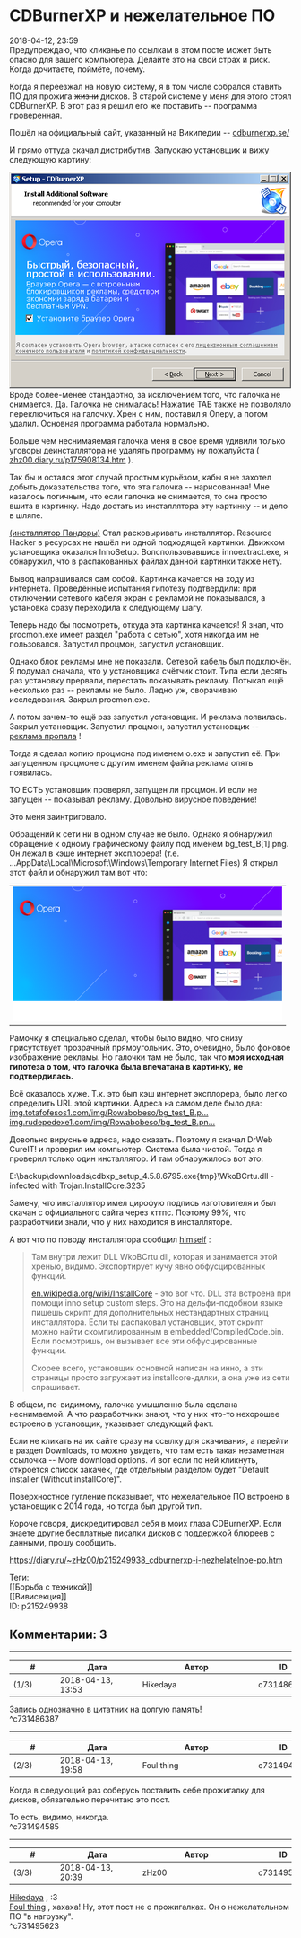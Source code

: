 CDBurnerXP и нежелательное ПО
=============================

  
2018-04-12, 23:59  
 Предупреждаю, что кликанье по ссылкам в этом посте может быть опасно для вашего компьютера. Делайте это на свой страх и риск. Когда дочитаете, поймёте, почему.   
   
 Когда я переезжал на новую систему, я в том числе собрался ставить ПО для прожига  ~~жизни~~  дисков. В старой системе у меня для этого стоял CDBurnerXP. В этот раз я решил его же поставить -- программа проверенная.   
   
 Пошёл на официальный сайт, указанный на Википедии --  [cdburnerxp.se/](https://cdburnerxp.se/)    
   
 И прямо оттуда скачал дистрибутив. Запускаю установщик и вижу следующую картину:   
   
  ![](pics/NAnngOr.png)    
 Вроде более-менее стандартно, за исключением того, что галочка не снимается. Да. Галочка не снималась! Нажатие ТАБ также не позволяло переключиться на галочку. Хрен с ним, поставил я Оперу, а потом удалил. Основная программа работала нормально.   
   
 Больше чем неснимаяемая галочка меня в свое время удивили только уговоры деинсталлятора не удалять программу ну пожалуйста (  [zhz00.diary.ru/p175908134.htm](Vuze)  ).   
   
 Так бы и остался этот случай простым курьёзом, кабы я не захотел добыть доказательства того, что эта галочка -- нарисованная! Мне казалось логичным, что если галочка не снимается, то она просто вшита в картинку. Надо достать из инсталлятора эту картинку -- и дело в шляпе.   
   
  [(инсталлятор Пандоры)](https://zHz00.diary.ru/p215249938.htm?index=1#linkmore215249938m1)    Стал расковыривать инсталлятор. Resource Hacker в ресурсах не нашёл ни одной подходящей картинки. Движком установщика оказался InnoSetup. Вопспользовавшись innoextract.exe, я обнаружил, что в распакованных файлах данной картинки также нету.   
   
 Вывод напрашивался сам собой. Картинка качается на ходу из интернета. Проведённые испытания гипотезу подтвердили: при отключении сетевого кабеля экран с рекламой не показывался, а установка сразу переходила к следующему шагу.   
   
 Теперь надо бы посмотреть, откуда эта картинка качается! Я знал, что procmon.exe имеет раздел "работа с сетью", хотя никогда им не пользовался. Запустил процмон, запустил установщик.   
   
 Однако блок рекламы мне не показали. Сетевой кабель был подключён. Я подумал сначала, что у установщика счётчик стоит. Типа если десять раз установку прервали, перестать показывать рекламу. Потыкал ещё несколько раз -- рекламы не было. Ладно уж, сворачиваю исследования. Закрыл procmon.exe.   
   
 А потом зачем-то ещё раз запустил установщик. И реклама появилась. Закрыл установщик. Запустил процмон, запустил установщик --  [реклама пропала](https://www.youtube.com/watch?v=zT2jtdHdm_8)  !   
   
 Тогда я сделал копию процмона под именем o.exe и запустил её. При запущенном процмоне с другим именем файла реклама опять появилась.   
   
 ТО ЕСТЬ установщик проверял, запущен ли процмон. И если не запущен -- показывал рекламу. Довольно вирусное поведение!   
   
 Это меня заинтриговало.   
   
 Обращений к сети ни в одном случае не было. Однако я обнаружил обращение к одному графическому файлу под именем bg\_test\_B[1].png. Он лежал в кэше интернет эксплорера! (т.е. ...AppData\Local\Microsoft\Windows\Temporary Internet Files) Я открыл этот файл и обнаружил там вот что:   
   
  

|  |
| --- |
| ![](pics/S773041.png) |

    
 Рамочку я специально сделал, чтобы было видно, что снизу присутствует прозрачный прямоугольник. Это, очевидно, было фоновое изображение рекламы. Но галочки там не было, так что  **моя исходная гипотеза о том, что галочка была впечатана в картинку, не подтвердилась.**    
   
 Всё оказалось хуже. Т.к. это был кэш интернет эксплорера, было легко определить URL этой картинки. Адреса на самом деле было два:   
  [img.totafofesos1.com/img/Rowabobeso/bg\_test\_B.p...](http://img.totafofesos1.com/img/Rowabobeso/bg_test_B.png)    
  [img.rudepedexe1.com/img/Rowabobeso/bg\_test\_B.pn...](http://img.rudepedexe1.com/img/Rowabobeso/bg_test_B.png)    
   
 Довольно вирусные адреса, надо сказать. Поэтому я скачал DrWeb CureIT! и проверил им компьютер. Система была чистой. Тогда я проверил только один инсталлятор. И там обнаружилось вот это:   
   
 E:\backup\downloads\cdbxp\_setup\_4.5.8.6795.exe\{tmp}\WkoBCrtu.dll - infected with Trojan.InstallCore.3235   
   
 Замечу, что инсталлятор имел цирофую подпись изготовителя и был скачан с официального сайта через хттпс. Поэтому 99%, что разработчики знали, что у них находится в инсталляторе.   
   
 А вот что по поводу инсталлятора сообщил  [himself](http://himself.diary.ru "void")  :   
   
 
>  Там внутри лежит DLL WkoBCrtu.dll, которая и занимается этой хренью, видимо. Экспортирует кучу явно обфусцированных функций.   
>    
>   [en.wikipedia.org/wiki/InstallCore](https://en.wikipedia.org/wiki/InstallCore)  - это вот что. DLL эта встроена при помощи inno setup custom steps. Это на дельфи-подобном языке пишешь скрипт для дополнительных нестандартных страниц инсталлятора. Если ты распаковал установщик, этот скрипт можно найти скомпилированным в embedded/CompiledCode.bin. Если посмотришь, он вызывает все эти обфусцированные функции.   
>    
>  Скорее всего, установщик основной написан на инно, а эти страницы просто загружает из installcore-дллки, а она уже из сети спрашивает. 

   
 В общем, по-видимому, галочка умышленно была сделана неснимаемой. А что разработчики знают, что у них что-то нехорошее встроено в установщик, указывает следующий факт.   
   
 Если не кликать на их сайте сразу на ссылку для скачивания, а перейти в раздел Downloads, то можно увидеть, что там есть такая незаметная ссылочка -- More download options. И вот если по ней кликнуть, откроется список закачек, где отдельным разделом будет "Default installer (Without installCore)".   
   
 Поверхностное гугление показывает, что нежелательное ПО встроено в установщик с 2014 года, но тогда был другой тип.   
   
 Короче говоря, дискредитировал себя в моих глаза CDBurnerXP. Если знаете другие бесплатные писалки дисков с поддержкой блюреев с данными, прошу сообщить.     
  
<https://diary.ru/~zHz00/p215249938_cdburnerxp-i-nezhelatelnoe-po.htm>  
  
Теги:  
[[Борьба с техникой]]  
[[Вивисекция]]  
ID: p215249938  


Комментарии: 3
--------------

  


---



|         #         |              Дата              |                     Автор                     |           ID           |
| --- | --- | --- | --- |
| (1/3) | 2018-04-13, 13:53 | Hikedaya | c731486387 |

  
 Запись однозначно в цитатник на долгую память!   
 ^c731486387

---



|         #         |              Дата              |                     Автор                     |           ID           |
| --- | --- | --- | --- |
| (2/3) | 2018-04-13, 19:58 | Foul thing | c731494585 |

  
 Когда в следующий раз соберусь поставить себе прожигалку для дисков, обязательно перечитаю это пост.   
   
 То есть, видимо, никогда.   
 ^c731494585

---



|         #         |              Дата              |                     Автор                     |           ID           |
| --- | --- | --- | --- |
| (3/3) | 2018-04-13, 20:39 | zHz00 | c731495623 |

  
  [Hikedaya](http://hikedaya.diary.ru "Записная книжка")  , :3   
  [Foul thing](http://foulthing.diary.ru "Temporary Internet Flies")  , хахаха! Ну, этот пост не о прожигалках. Он о нежелательном ПО "в нагрузку".   
 ^c731495623